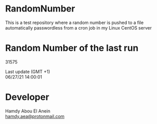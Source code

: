 # RandomNumber    
This is a test repository where a random number is pushed to a file automatically passwordless from a cron job in my Linux CentOS server    
# Random Number of the last run   
31575
      
Last update (GMT +1)    
06/27/21 14:00:01
# Developer    
Hamdy Abou El Anein   
hamdy.aea@protonmail.com
